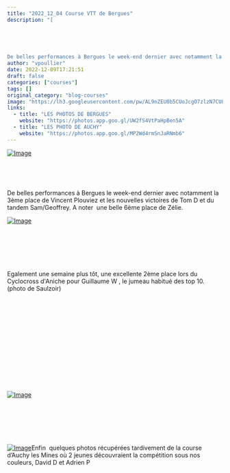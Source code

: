 ```yaml
---
title: "2022_12_04 Course VTT de Bergues"
description: "[

 

 

De belles performances à Bergues le week-end dernier avec notamment la 3ème place de Vincent Plouviez et les nouvelles victoires de Tom D et du tandem Sam/Geoffrey. A noter  une belle 6ème place de Zélie."
author: "vpoullier"
date: 2022-12-09T17:21:51
draft: false
categories: ["courses"]
tags: []
original_category: "blog-courses"
image: "https://lh3.googleusercontent.com/pw/AL9nZEU0b5CUoJcgO7zlzN7CU8psxyJHsxguBlj3XPJ0IDdbduJ01Oli5V8VLwIxuTEbvXw7fYSp69jk2I5L7q0FPnfCKgi_GaKKxT9BxPtoySVLrfSCl2rYNFmWyi5mWu-9l_dKUCiVAK4-COwfx2O8UvEqJQ=w1080-h810-no?authuser=0"
links:
  - title: "LES PHOTOS DE BERGUES"
    website: "https://photos.app.goo.gl/UW2fS4VtPaHpBen5A"
  - title: "LES PHOTO DE AUCHY"
    website: "https://photos.app.goo.gl/MP2Wd4rmSnJaRNmb6"
---
```


[![Image](https://lh3.googleusercontent.com/pw/AL9nZEX-0hMoZ8ivxo69uas4AWI5TQO68-9eyN2WbN4jnd0ImL80ubmGME6KF_P-iVBmYqXx5NQb2s0YC5Q59jIMWHoCsc_gT950cZktf-bKQSRNs0cMcYL8XJ4nD2WEDp7_4wtzlqSn_MMSYkFUR6SEa01X1g=w1080-h810-no?authuser=0)](https://lh3.googleusercontent.com/pw/AL9nZEX-0hMoZ8ivxo69uas4AWI5TQO68-9eyN2WbN4jnd0ImL80ubmGME6KF_P-iVBmYqXx5NQb2s0YC5Q59jIMWHoCsc_gT950cZktf-bKQSRNs0cMcYL8XJ4nD2WEDp7_4wtzlqSn_MMSYkFUR6SEa01X1g=w1080-h810-no?authuser=0)

&nbsp;

&nbsp;

De belles performances à Bergues le week-end dernier avec notamment la 3ème place de Vincent Plouviez et les nouvelles victoires de Tom D et du tandem Sam/Geoffrey. A noter&nbsp; une belle 6ème place de Zélie.

<!--more-->

[![Image](https://lh3.googleusercontent.com/pw/AL9nZEUtRB1lDriVdhddM_3q63D2ZB8wxYQIlUlpQSC6oiSbXZVtJwjHwEG3rnsWym5bzRQyKMMYehp-_KnaOQyGK05TXruOYyq-9CMr42MM0QEjPBKOmUhJa33mBfSnSLzY7zSqb-NCaTnz_y3v_rx-zXACFQ=w1174-h880-no?authuser=0)](https://lh3.googleusercontent.com/pw/AL9nZEUtRB1lDriVdhddM_3q63D2ZB8wxYQIlUlpQSC6oiSbXZVtJwjHwEG3rnsWym5bzRQyKMMYehp-_KnaOQyGK05TXruOYyq-9CMr42MM0QEjPBKOmUhJa33mBfSnSLzY7zSqb-NCaTnz_y3v_rx-zXACFQ=w1174-h880-no?authuser=0)

&nbsp;

&nbsp;

&nbsp;

Egalement une semaine plus tôt, une excellente 2ème place lors du Cyclocross d'Aniche pour Guillaume W , le jumeau habitué des top 10.(photo de Saulzoir)

&nbsp;

&nbsp;

&nbsp;

&nbsp;

&nbsp;

&nbsp;

&nbsp;

[![Image](https://lh3.googleusercontent.com/KOx4NzV7cAmy4iqIfn_Fjj8JBnYGN7FNXnZRVZ-Pe506AtUhX5jmr9MK90A27xXEWvdCZhzH3-3Wdr95j9P_4pDq_xQOTB2_No2lDqrQgxClIGy0hEXQfRDJnIZtrRaH1yw1iNhqVSmtfh7tZsIREJlpsxx6V3TaMP6MUUJOmoG-t8w3ldRPer8oiEJCCpAske7smHCPga0hpV2oNWYxW76zLroNPg-k8vSSx8eVcVb8TpyXWuZ25-VrTIV6M8w3fEtsPqGWD2JK_Xkeeg3lqm40spu3gVlNSpYjTH9decL6oPkYt0KodfhME1edxk-cZTl_X7O7phsj81qAaaa7-ELpw4s8HvUhMlXD0TgaUriwB_7dIZsJka8P4oZwM6YhBo9mZ0awFMOVvTxt6OIERSt8I_QrwkVBGrwugaKyzL8yCXt4IM4Zh8bB-8NMuU3H_xK5hZ_okyEgsWUKGhsPaNfcgnBQ-x9Vdclpi__uljWGesz54YhkeUMG4tlHwOwYf7WZJXZdS7HD3RwQF2h5LfR7s1FEyRSR2ZnpG1LXqD0z-1IrPiZmsDbjmEWrxcuGXMzaM07c4WUS7aT_jyTKf0H-TF3hNb93W0C-RAEWalxdx1WKQB2qpQo-kwYHKlz4R6g3PGrKizTMNkqkJRK5q-u5KfLKJbA3rzp01X5EcnroPaeVmknLdHcsK2StBAiERNjKzYVypOSGe10lXyia7gobXqc61d9Fp_cbZcFvY_7eatxiVOJUG_Dk4JQOZdLQ5cQkhFX7KYiHqp0SLtXK3x2RmALU-6H8UAF8rLKSJUmXdJbFE_SLb9-R-CEQQYp1RUlgbm-aOc1DrFJCUQbL-0OIxTOL5RIXTvkwd9Y5aq0fCY6SoYvbwmaPMnbSL2THhmdgOX3qm5Q6I-DIqLQHiq7s5O_lxWI4sr31kNopdhMvCFgCY_8iiqD0dacMoYjXqORVd3vB-4j_Q20xA1GXWse_OHR06NCloC3PYs9g0hVD7ydXMfHQBfsxCvE=w660-h881-no?authuser=0)](https://lh3.googleusercontent.com/KOx4NzV7cAmy4iqIfn_Fjj8JBnYGN7FNXnZRVZ-Pe506AtUhX5jmr9MK90A27xXEWvdCZhzH3-3Wdr95j9P_4pDq_xQOTB2_No2lDqrQgxClIGy0hEXQfRDJnIZtrRaH1yw1iNhqVSmtfh7tZsIREJlpsxx6V3TaMP6MUUJOmoG-t8w3ldRPer8oiEJCCpAske7smHCPga0hpV2oNWYxW76zLroNPg-k8vSSx8eVcVb8TpyXWuZ25-VrTIV6M8w3fEtsPqGWD2JK_Xkeeg3lqm40spu3gVlNSpYjTH9decL6oPkYt0KodfhME1edxk-cZTl_X7O7phsj81qAaaa7-ELpw4s8HvUhMlXD0TgaUriwB_7dIZsJka8P4oZwM6YhBo9mZ0awFMOVvTxt6OIERSt8I_QrwkVBGrwugaKyzL8yCXt4IM4Zh8bB-8NMuU3H_xK5hZ_okyEgsWUKGhsPaNfcgnBQ-x9Vdclpi__uljWGesz54YhkeUMG4tlHwOwYf7WZJXZdS7HD3RwQF2h5LfR7s1FEyRSR2ZnpG1LXqD0z-1IrPiZmsDbjmEWrxcuGXMzaM07c4WUS7aT_jyTKf0H-TF3hNb93W0C-RAEWalxdx1WKQB2qpQo-kwYHKlz4R6g3PGrKizTMNkqkJRK5q-u5KfLKJbA3rzp01X5EcnroPaeVmknLdHcsK2StBAiERNjKzYVypOSGe10lXyia7gobXqc61d9Fp_cbZcFvY_7eatxiVOJUG_Dk4JQOZdLQ5cQkhFX7KYiHqp0SLtXK3x2RmALU-6H8UAF8rLKSJUmXdJbFE_SLb9-R-CEQQYp1RUlgbm-aOc1DrFJCUQbL-0OIxTOL5RIXTvkwd9Y5aq0fCY6SoYvbwmaPMnbSL2THhmdgOX3qm5Q6I-DIqLQHiq7s5O_lxWI4sr31kNopdhMvCFgCY_8iiqD0dacMoYjXqORVd3vB-4j_Q20xA1GXWse_OHR06NCloC3PYs9g0hVD7ydXMfHQBfsxCvE=w660-h881-no?authuser=0)

&nbsp;

&nbsp;

&nbsp;

[![Image](https://lh3.googleusercontent.com/h7mVEssiUe4bTSGupeal-ONjtuvPajFVlBHEAD-2or8TUIclBHijIId0_SRH9_Zpu47OC3xkJT-4hC2KsDVKKBz2JAjDovmt9npcYip-HIXW3Zt9R_o8jagxW63AN8eck2YH7E6W2V-34CcMTEtVMbWh-9hAVxUaVeAdvZb-j1KCI8waMYzbiD9P7lkccygM1RC3e3v_PXUHejiI2DmTbbz07ek7sB5iqpSIb4K_22jFZWTztXpTlzistG1s-ZjkorNDV5Q9Ho_MdY7D3aNd711Y7KmR-q26ebajVQez5_bCx5ixPcWQs-tfpmZNaqBcY2HfmE9qlw_pIFFaRUqr3DwSdEYxcG7yvLsHcFQwARop138nJDcVIzrJ7UtUEMtGBUKylkgXTDynG6F4VX7r0VPq8Hk_c4p-WtB8BWtENmkxisLhjsyIaP5pVfyFKXvUAxZhyupgzBe4LucuZn9FMrIS0iXp_um7cfSD2F3R_tCppb3hReK2bgQZFpiV_upm1_v8Y8LdWk4JX2ZBLZA0CW9dZqb8hXx_va5iXmWOq8vY9v84bks2dWS60uY40wNnxsXUZoOibswP8COARKIINCANgSADxH5KoNaLP0jO6qNp89kTbckJMqv6BVvUtRWlZl9OUoGK42wrxhCyhBzyOfz9TLFNx5RV3lCTSw_6ahTwKJFtObynahZUdJUnWW5aSGNZ1w0nZbztj6-wcFpN4Ve_C04q3vlspUPlpQCWtfG1Ev2V1l5XJWEA6Jvr7DKj41hunK-zMPJRvNVw_yB9n33--isk6H8kYeCiA70GxdBrcWVP0Urh7_9JAQu6X4zaVEGKCHcp-Qw-M5mOzW7hNbjrexVfmATL_xWX62xTmwsp4yNxqgr_AvocqSm73EwDhVO10yCDHXaFVDtF-L9xW8T1Kvzslo_GaPY2-oAX4XBJ6GAqwgyiopeZSR3svWA2_-lcUzWRTylLD8tcQ51LuRHdIE1nnkF09TP5Auqz8bJz9HB3SIgRh8luOlI=w1008-h756-no?authuser=0)](https://lh3.googleusercontent.com/h7mVEssiUe4bTSGupeal-ONjtuvPajFVlBHEAD-2or8TUIclBHijIId0_SRH9_Zpu47OC3xkJT-4hC2KsDVKKBz2JAjDovmt9npcYip-HIXW3Zt9R_o8jagxW63AN8eck2YH7E6W2V-34CcMTEtVMbWh-9hAVxUaVeAdvZb-j1KCI8waMYzbiD9P7lkccygM1RC3e3v_PXUHejiI2DmTbbz07ek7sB5iqpSIb4K_22jFZWTztXpTlzistG1s-ZjkorNDV5Q9Ho_MdY7D3aNd711Y7KmR-q26ebajVQez5_bCx5ixPcWQs-tfpmZNaqBcY2HfmE9qlw_pIFFaRUqr3DwSdEYxcG7yvLsHcFQwARop138nJDcVIzrJ7UtUEMtGBUKylkgXTDynG6F4VX7r0VPq8Hk_c4p-WtB8BWtENmkxisLhjsyIaP5pVfyFKXvUAxZhyupgzBe4LucuZn9FMrIS0iXp_um7cfSD2F3R_tCppb3hReK2bgQZFpiV_upm1_v8Y8LdWk4JX2ZBLZA0CW9dZqb8hXx_va5iXmWOq8vY9v84bks2dWS60uY40wNnxsXUZoOibswP8COARKIINCANgSADxH5KoNaLP0jO6qNp89kTbckJMqv6BVvUtRWlZl9OUoGK42wrxhCyhBzyOfz9TLFNx5RV3lCTSw_6ahTwKJFtObynahZUdJUnWW5aSGNZ1w0nZbztj6-wcFpN4Ve_C04q3vlspUPlpQCWtfG1Ev2V1l5XJWEA6Jvr7DKj41hunK-zMPJRvNVw_yB9n33--isk6H8kYeCiA70GxdBrcWVP0Urh7_9JAQu6X4zaVEGKCHcp-Qw-M5mOzW7hNbjrexVfmATL_xWX62xTmwsp4yNxqgr_AvocqSm73EwDhVO10yCDHXaFVDtF-L9xW8T1Kvzslo_GaPY2-oAX4XBJ6GAqwgyiopeZSR3svWA2_-lcUzWRTylLD8tcQ51LuRHdIE1nnkF09TP5Auqz8bJz9HB3SIgRh8luOlI=w1008-h756-no?authuser=0)Enfin&nbsp; quelques photos récupérées tardivement de la course d’Auchy les Mines où 2 jeunes découvraient la compétition sous nos couleurs, David D et Adrien P